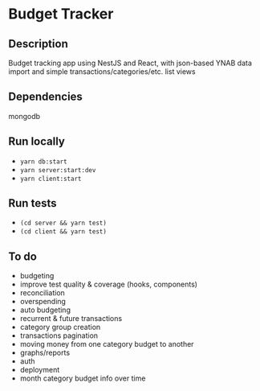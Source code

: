 # Budget Tracker

## Description

Budget tracking app using NestJS and React, with json-based YNAB data import and simple transactions/categories/etc. list views

## Dependencies

mongodb

## Run locally

- `yarn db:start`
- `yarn server:start:dev`
- `yarn client:start`

## Run tests

- `(cd server && yarn test)`
- `(cd client && yarn test)`

## To do

- budgeting
- improve test quality & coverage (hooks, components)
- reconciliation
- overspending
- auto budgeting
- recurrent & future transactions
- category group creation
- transactions pagination
- moving money from one category budget to another
- graphs/reports
- auth
- deployment
- month category budget info over time
